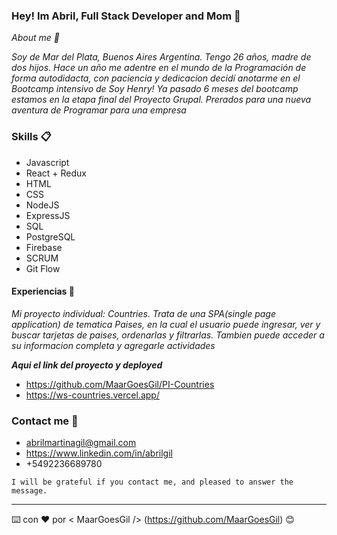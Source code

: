 ### Hey! Im Abril, Full Stack Developer and Mom 👋

*About me 📖*

_Soy de Mar del Plata, Buenos Aires Argentina. Tengo 26 años, madre de dos hijos. Hace un año me adentre en el mundo de la Programación de forma autodidacta, con paciencia y dedicacion decidí anotarme en el Bootcamp intensivo de Soy Henry!
Ya pasado 6 meses del bootcamp estamos en la etapa final del Proyecto Grupal. Prerados para una nueva aventura de Programar para una empresa_


### Skills 📋

* Javascript
* React + Redux
* HTML
* CSS
* NodeJS
* ExpressJS
* SQL
* PostgreSQL
* Firebase
* SCRUM
* Git Flow

#### Experiencias 💼

_Mi proyecto individual: Countries. Trata de una SPA(single page application) de tematica Paises, en la cual el usuario puede ingresar, ver y buscar tarjetas de paises, ordenarlas y filtrarlas. Tambien puede acceder a su informacion completa y agregarle actividades_

_**Aqui el link del proyecto y deployed**_

* https://github.com/MaarGoesGil/PI-Countries
* https://ws-countries.vercel.app/

### Contact me 📧

* abrilmartinagil@gmail.com
* https://www.linkedin.com/in/abrilgil
* +5492236689780

```
I will be grateful if you contact me, and pleased to answer the message.
```

---
⌨️ con ❤️ por < MaarGoesGil /> (https://github.com/MaarGoesGil) 😊
